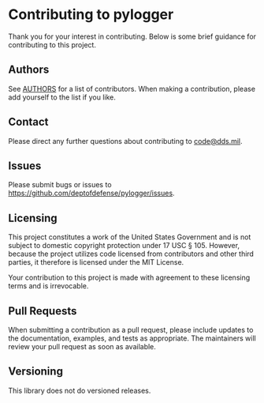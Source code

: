 # Contributing to pylogger

Thank you for your interest in contributing.  Below is some brief guidance for contributing to this project.

## Authors

See [AUTHORS](https://github.com/deptofdefense/pylogger/blob/main/AUTHORS) for a list of contributors.  When making a contribution, please add yourself to the list if you like.

## Contact

Please direct any further questions about contributing to <code@dds.mil>.

## Issues

Please submit bugs or issues to <https://github.com/deptofdefense/pylogger/issues>.

## Licensing

This project constitutes a work of the United States Government and is not subject to domestic copyright protection under 17 USC § 105.  However, because the project utilizes code licensed from contributors and other third parties, it therefore is licensed under the MIT License.

Your contribution to this project is made with agreement to these licensing terms and is irrevocable.

## Pull Requests

When submitting a contribution as a pull request, please include updates to the documentation, examples, and tests as appropriate.  The maintainers will review your pull request as soon as available.

## Versioning

This library does not do versioned releases.
